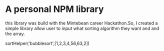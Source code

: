 
# A personal NPM library

this library was build with the Mintebean career Hackathon.So, I created a simple library allow user to input what sorting algorithm they want and and the array.

sortHelper('bubblesort',[1,2,3,4,56,63,2])

